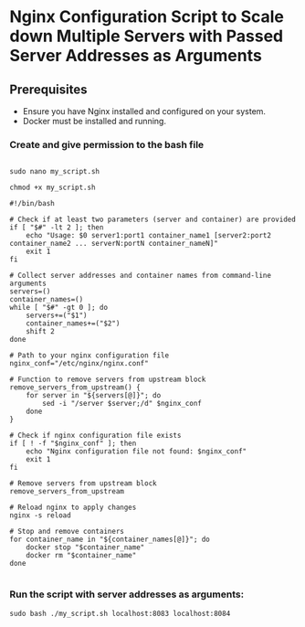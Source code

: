 # Nginx Configuration Script to Scale down Multiple Servers with Passed Server Addresses as Arguments

## Prerequisites

- Ensure you have Nginx installed and configured on your system.
- Docker must be installed and running.




### Create and give permission to the bash file
```

sudo nano my_script.sh

chmod +x my_script.sh
```

```
#!/bin/bash

# Check if at least two parameters (server and container) are provided
if [ "$#" -lt 2 ]; then
    echo "Usage: $0 server1:port1 container_name1 [server2:port2 container_name2 ... serverN:portN container_nameN]"
    exit 1
fi

# Collect server addresses and container names from command-line arguments
servers=()
container_names=()
while [ "$#" -gt 0 ]; do
    servers+=("$1")
    container_names+=("$2")
    shift 2
done

# Path to your nginx configuration file
nginx_conf="/etc/nginx/nginx.conf"

# Function to remove servers from upstream block
remove_servers_from_upstream() {
    for server in "${servers[@]}"; do
        sed -i "/server $server;/d" $nginx_conf
    done
}

# Check if nginx configuration file exists
if [ ! -f "$nginx_conf" ]; then
    echo "Nginx configuration file not found: $nginx_conf"
    exit 1
fi

# Remove servers from upstream block
remove_servers_from_upstream

# Reload nginx to apply changes
nginx -s reload

# Stop and remove containers
for container_name in "${container_names[@]}"; do
    docker stop "$container_name"
    docker rm "$container_name"
done


```

### Run the script with server addresses as arguments:

```
sudo bash ./my_script.sh localhost:8083 localhost:8084

```
    


